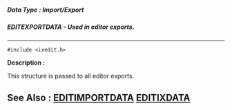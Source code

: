 ##### Data Type : Import/Export
##### EDITEXPORTDATA - Used in editor exports.
---
```
#include <ixedit.h>
```
**Description :**

This structure is passed to all editor exports.

**See Also :**
[EDITIMPORTDATA](/domino-c-api-docs/reference/Data/EDITIMPORTDATA)
[EDITIXDATA](/domino-c-api-docs/reference/Data/EDITIXDATA)
---

